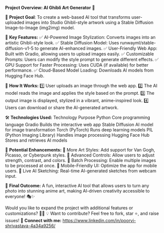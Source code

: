 **Project Overview: AI Ghibli Art Generator** 🎨


📌 **Project Goal**:
To create a web-based AI tool that transforms user-uploaded images into Studio Ghibli-style artwork using a Stable Diffusion Image-to-Image (img2img) model.


🔧 **Key Features:**
✅ AI-Powered Image Stylization: Converts images into an artistic Ghibli-style look.
✅ Stable Diffusion Model: Uses runwayml/stable-diffusion-v1-5 to generate AI-enhanced images.
✅ User-Friendly Web App: Built with Gradio, allowing users to upload images easily.
✅ Customizable Prompts: Users can modify the style prompt to generate different effects.
✅ GPU Support for Faster Processing: Uses CUDA (if available) for better performance.
✅ Cloud-Based Model Loading: Downloads AI models from Hugging Face Hub.


📜 **How It Works:**
1️⃣ User uploads an image through the web app.
2️⃣ The AI model reads the image and applies the style based on the prompt.
3️⃣ The output image is displayed, stylized in a vibrant, anime-inspired look.
4️⃣ Users can download or share the AI-generated artwork.


🛠️ **Technologies Used:**
Technology	Purpose
Python	Core programming language
Gradio	Builds the interactive web app
Stable Diffusion	AI model for image transformation
Torch (PyTorch)	Runs deep learning models
PIL (Python Imaging Library)	Handles image processing
Hugging Face Hub	Stores and retrieves AI models


🚀 **Potential Enhancements:**
🔹 More Art Styles: Add support for Van Gogh, Picasso, or Cyberpunk styles.
🔹 Advanced Controls: Allow users to adjust strength, contrast, and colors.
🔹 Batch Processing: Enable multiple images to be processed at once.
🔹 Mobile-Friendly UI: Optimize the app for mobile users.
🔹 Live AI Sketching: Real-time AI-generated sketches from webcam input.


🌟 **Final Outcome:**
A fun, interactive AI tool that allows users to turn any photo into stunning anime art, making AI-driven creativity accessible to everyone! 🎭✨

Would you like to expand the project with additional features or customizations? 🚀😊
💡 Want to contribute? Feel free to fork, star ⭐, and raise issues!
🔗 **Connect with me:** https://www.linkedin.com/in/poorvi-shrivastava-4a34a9256/
